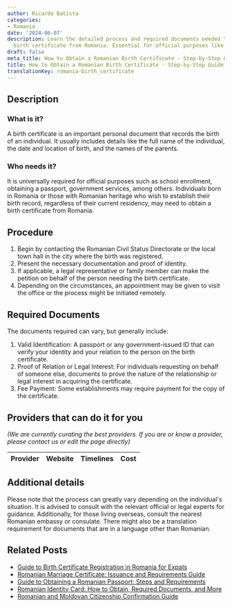 ```yaml
---
author: Ricardo Batista
categories:
- Romania
date: '2024-06-07'
description: Learn the detailed process and required documents needed to obtain a
  birth certificate from Romania. Essential for official purposes like school or passport.
draft: false
meta_title: How to Obtain a Romanian Birth Certificate - Step-by-Step Guide
title: How to Obtain a Romanian Birth Certificate - Step-by-Step Guide
translationKey: romania-birth_certificate
---
```


## Description
### What is it?
A birth certificate is an important personal document that records the birth of an individual. It usually includes details like the full name of the individual, the date and location of birth, and the names of the parents.

### Who needs it?
It is universally required for official purposes such as school enrollment, obtaining a passport, government services, among others. Individuals born in Romania or those with Romanian heritage who wish to establish their birth record, regardless of their current residency, may need to obtain a birth certificate from Romania.

## Procedure
1. Begin by contacting the Romanian Civil Status Directorate or the local town hall in the city where the birth was registered. 
2. Present the necessary documentation and proof of identity. 
3. If applicable, a legal representative or family member can make the petition on behalf of the person needing the birth certificate. 
4. Depending on the circumstances, an appointment may be given to visit the office or the process might be initiated remotely.

## Required Documents
The documents required can vary, but generally include:
1. Valid Identification: A passport or any government-issued ID that can verify your identity and your relation to the person on the birth certificate.
2. Proof of Relation or Legal Interest: For individuals requesting on behalf of someone else, documents to prove the nature of the relationship or legal interest in acquiring the certificate.
3. Fee Payment: Some establishments may require payment for the copy of the certificate.

## Providers that can do it for you

_(We are currently curating the best providers. If you are or know a provider, please contact us or edit the page directly)_

| Provider        |     Website     |     Timelines    |       Cost      |
| :-------------: | :-------------: |  :-------------: | :-------------: |

## Additional details
Please note that the process can greatly vary depending on the individual's situation. It is advised to consult with the relevant official or legal experts for guidance. Additionally, for those living overseas, consult the nearest Romanian embassy or consulate. There might also be a translation requirement for documents that are in a language other than Romanian.
## Related Posts

- [Guide to Birth Certificate Registration in Romania for Expats](https://tramitit.com/guides/romania/birth_certificate_registration_for_expats/)
- [Romanian Marriage Certificate: Issuance and Requirements Guide](https://tramitit.com/guides/romania/marriage_certificate/)
- [Guide to Obtaining a Romanian Passport: Steps and Requirements](https://tramitit.com/guides/romania/passport/)
- [Romanian Identity Card: How to Obtain, Required Documents, and More](https://tramitit.com/guides/romania/identity_card/)
- [Romanian and Moldovan Citizenship Confirmation Guide](https://tramitit.com/guides/romania/citizenship_confirmation/)